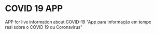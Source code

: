# COVID 19 APP
APP for live information about COVID-19
"App para informação em tempo real sobre o COVID 19 ou Coronavirus"

